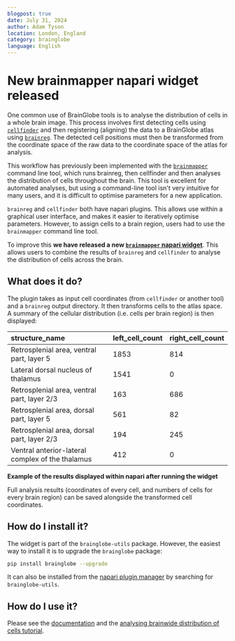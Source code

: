 ```yaml
---
blogpost: true
date: July 31, 2024
author: Adam Tyson
location: London, England
category: brainglobe
language: English
---
```


# New brainmapper napari widget released

One common use of BrainGlobe tools is to analyse the distribution of cells in a whole brain image. This process 
involves first detecting cells using [`cellfinder`](/documentation/cellfinder/index) and then registering (aligning) the 
data to a BrainGlobe atlas using [`brainreg`](/documentation/brainreg/index). The detected cell positions must then be 
transformed from the coordinate space of the raw data to the coordinate space of the atlas for analysis.

This workflow has previously been implemented with the [`brainmapper`](/documentation/brainglobe-workflows/brainmapper/index) 
command line tool, which runs brainreg, then cellfinder and then analyses the distribution of cells throughout 
the brain. This tool is excellent for automated analyses, but using a command-line tool isn't very intuitive for many 
users, and it is difficult to optimise parameters for a new application.

`brainreg` and `cellfinder` both have napari plugins. This allows use within a graphical user interface, and makes 
it easier to iteratively optimise parameters. However, to assign cells to a brain region, users had to use the 
`brainmapper` command line tool. 

To improve this **we have released a new [`brainmapper` napari widget](/documentation/brainglobe-utils/transform-widget)**. 
This allows users to combine the results of 
`brainreg` and `cellfinder` to analyse the distribution of cells across the brain.

## What does it do?

The plugin takes as input cell coordinates (from `cellfinder` or another tool) and a `brainreg` output directory. It 
then transforms cells to the atlas space. A summary of the cellular distribution (i.e. cells per brain region) is 
then displayed:

| structure\_name | left\_cell\_count | right\_cell\_count |
| :--- | :--- | :--- |
| Retrosplenial area, ventral part, layer 5 | 1853 | 814 |
| Lateral dorsal nucleus of thalamus | 1541 | 0 |
| Retrosplenial area, ventral part, layer 2/3 | 163 | 686 | 
| Retrosplenial area, dorsal part, layer 5 | 561 | 82 | 
| Retrosplenial area, dorsal part, layer 2/3 | 194 | 245 |
| Ventral anterior-lateral complex of the thalamus | 412 | 0 |

**Example of the results displayed within napari after running the widget**

Full analysis results (coordinates of every cell, and numbers of cells for every brain region) can be
saved alongside the transformed cell coordinates.

## How do I install it?
The widget is part of the `brainglobe-utils` package. However, the easiest way to install it is to upgrade the 
`brainglobe` package:

```bash
pip install brainglobe --upgrade
```

It can also be installed from the 
[napari plugin manager](https://napari.org/stable/plugins/start_using_plugins/finding_and_installing_plugins.html#find-and-install-plugins) 
by searching for `brainglobe-utils`.

## How do I use it?
Please see the [documentation](/documentation/brainglobe-utils/transform-widget) and the
[analysing brainwide distribution of cells tutorial](/tutorials/transform-cells-atlas).


